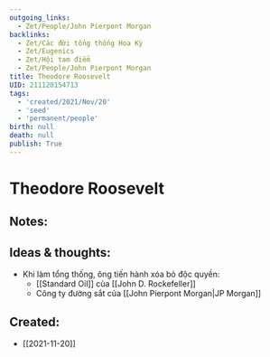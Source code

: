 ```yaml
---
outgoing_links:
  - Zet/People/John Pierpont Morgan
backlinks:
  - Zet/Các đời tổng thống Hoa Kỳ
  - Zet/Eugenics
  - Zet/Hội tam điểm
  - Zet/People/John Pierpont Morgan
title: Theodore Roosevelt
UID: 211120154713
tags:
  - 'created/2021/Nov/20'
  - 'seed'
  - 'permanent/people'
birth: null
death: null
publish: True
---
```

# Theodore Roosevelt

## Notes:


## Ideas & thoughts:
- Khi làm tổng thống, ông tiến hành xóa bỏ độc quyền:
	- [[Standard Oil]] của [[John D. Rockefeller]]
	- Công ty đường sắt của [[John Pierpont Morgan|JP Morgan]]
## Created:
- [[2021-11-20]]
